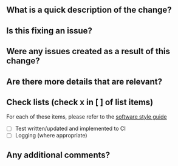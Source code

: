 ## What is a quick description of the change?

## Is this fixing an issue?

## Were any issues created as a result of this change?

## Are there more details that are relevant?

## Check lists (check x in [ ] of list items)
For each of these items, please refer to the [software style guide](https://github.com/Autonomous-Motorsports-Purdue/AMP_ASSv2/wiki/Software-Style-Guide)
- [ ] Test written/updated and implemented to CI
- [ ] Logging (where appropriate)

## Any additional comments?
